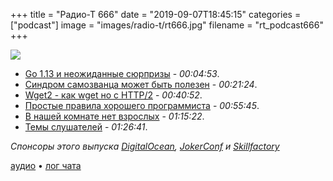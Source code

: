 +++
title = "Радио-Т 666"
date = "2019-09-07T18:45:15"
categories = ["podcast"]
image = "images/radio-t/rt666.jpg"
filename = "rt_podcast666"
+++

![](https://radio-t.com/images/radio-t/rt666.jpg)

- [Go 1.13 и неожиданные сюрпризы](https://golang.org/doc/go1.13) - *00:04:53*.
- [Синдром самозванца может быть полезен](https://billykorando.com/2019/09/06/finding-the-benefits-of-impostor-syndrome/) - *00:21:24*.
- [Wget2 - как wget но с HTTP/2](https://react-etc.net/entry/wget2-http2-brotli-ipv6) - *00:40:52*.
- [Простые правила хорошего программиста](https://medium.com/@girijareddy937/simple-rules-of-good-programming-164390a9c981) - *00:55:45*.
- [В нашей комнате нет взрослых](https://letterstoanewdeveloper.com/2019/08/12/there-are-no-adults-in-the-room/) - *01:15:22*.
- [Темы слушателей](https://radio-t.com/p/2019/09/03/prep-666/) - *01:26:41*.

*Спонсоры этого выпуска [DigitalOcean](https://do.co/radiot), [JokerConf](https://jokerconf.com) и [Skillfactory](https://clc.to/7pxfZw)*


[аудио](https://cdn.radio-t.com/rt_podcast666.mp3) • [лог чата](https://chat.radio-t.com/logs/radio-t-666.html)
<audio src="https://cdn.radio-t.com/rt_podcast666.mp3" preload="none"></audio>
